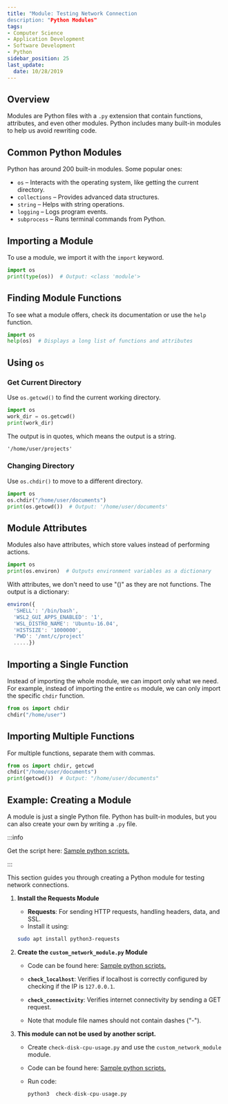 ```yaml
---
title: "Module: Testing Network Connection
description: "Python Modules"
tags: 
- Computer Science
- Application Development
- Software Development
- Python
sidebar_position: 25
last_update:
  date: 10/28/2019
---
```



## Overview

Modules are Python files with a `.py` extension that contain functions, attributes, and even other modules. Python includes many built-in modules to help us avoid rewriting code.  

## Common Python Modules  

Python has around 200 built-in modules. Some popular ones:  

- `os` – Interacts with the operating system, like getting the current directory.  
- `collections` – Provides advanced data structures.  
- `string` – Helps with string operations.  
- `logging` – Logs program events.  
- `subprocess` – Runs terminal commands from Python.  

## Importing a Module  

To use a module, we import it with the `import` keyword.  

```python
import os
print(type(os))  # Output: <class 'module'>
```

## Finding Module Functions  

To see what a module offers, check its documentation or use the `help` function.  

```python
import os
help(os)  # Displays a long list of functions and attributes
```

## Using `os`

### Get Current Directory  

Use `os.getcwd()` to find the current working directory.  

```python
import os
work_dir = os.getcwd()
print(work_dir)  
```

The output is in quotes, which means the output is a string.

```plaintext
'/home/user/projects'
```


### Changing Directory  

Use `os.chdir()` to move to a different directory.  

```python
import os
os.chdir("/home/user/documents")
print(os.getcwd())  # Output: '/home/user/documents'
```

## Module Attributes  

Modules also have attributes, which store values instead of performing actions.  

```python
import os
print(os.environ)  # Outputs environment variables as a dictionary
```

With attributes, we don't need to use "()" as they are not functions. The output is a dictionary:

```js
environ({
  'SHELL': '/bin/bash', 
  'WSL2_GUI_APPS_ENABLED': '1', 
  'WSL_DISTRO_NAME': 'Ubuntu-16.04', 
  'HISTSIZE': '1000000', 
  'PWD': '/mnt/c/project' 
  .....})
```

## Importing a Single Function  

Instead of importing the whole module, we can import only what we need. For example, instead of importing the entire `os` module, we can only import the specific `chdir` function.

```python
from os import chdir
chdir("/home/user")
```

## Importing Multiple Functions  

For multiple functions, separate them with commas.  

```python
from os import chdir, getcwd
chdir("/home/user/documents")
print(getcwd())  # Output: "/home/user/documents"
```

## Example: Creating a Module

A module is just a single Python file. Python has built-in modules, but you can also create your own by writing a `.py` file.  

:::info 

Get the script here: [Sample python scripts.](https://github.com/joseeden/joeden/tree/master/docs/021-Software-Engineering/020-Python/001-Basic-Projects)

:::

This section guides you through creating a Python module for testing network connections.

1. **Install the Requests Module**

    - **Requests**: For sending HTTP requests, handling headers, data, and SSL.
    - Install it using:
    ```bash
    sudo apt install python3-requests
    ```

2. **Create the `custom_network_module.py` Module**

    - Code can be found here: [Sample python scripts.](https://github.com/joseeden/joeden/tree/master/docs/021-Software-Engineering/020-Python/001-Basic-Projects)

    - **`check_localhost`**: Verifies if localhost is correctly configured by checking if the IP is `127.0.0.1`.

    - **`check_connectivity`**: Verifies internet connectivity by sending a GET request.

    - Note that module file names should not contain dashes ("-").

3. **This module can not be used by another script.**

    - Create `check-disk-cpu-usage.py` and use the `custom_network_module` module.
    - Code can be found here: [Sample python scripts.](https://github.com/joseeden/joeden/tree/master/docs/021-Software-Engineering/020-Python/001-Basic-Projects)
    - Run code:

        ```python
        python3  check-disk-cpu-usage.py
        ```